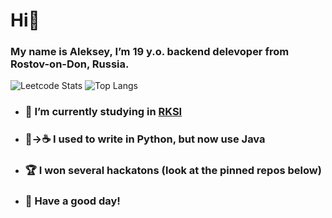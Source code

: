 # Hi👋
### My name is Aleksey, I’m 19 y.o. backend delevoper from Rostov-on-Don, Russia.
![Leetcode Stats](https://leetcard.jacoblin.cool/aleks_9045?theme=white&border=0&radius=5&height=206)
![Top Langs](https://github-readme-stats.vercel.app/api/top-langs/?username=aleks9045&size_weight=0.5&count_weight=0.5&hide=Mako,shell&exclude_repo=dgtu_hack,telegram_bot.)

- ### 🔭 I’m currently studying in [RKSI](https://www.rksi.ru/)
- ### 🐍->☕ I used to write in Python, but now use Java
- ### 🏆 I won several hackatons (look at the pinned repos below)
- ### 🤝 Have a good day!
